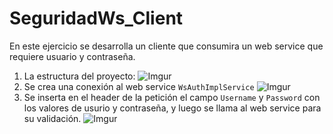 # SeguridadWs_Client
En este ejercicio se desarrolla un cliente que consumira un web service que requiere usuario y contraseña.
1. La estructura del proyecto:
![Imgur](http://i.imgur.com/myV6Qqi.png)
2. Se crea una conexión al web service `WsAuthImplService`
![Imgur](http://i.imgur.com/56x4abC.png)
3. Se inserta en el header de la petición el campo `Username` y `Password` con los valores de usurio y contraseña, y luego se llama al web service para su validación.
![Imgur](http://i.imgur.com/svd8z6Q.png)